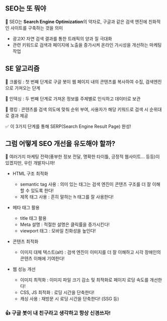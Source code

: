 ## SEO는 또 뭐야

🔖 SEO는 **Search Engine Optimization**의 약자로, 구글과 같은 검색 엔진에 친화적인 사이트를 구축하는 것을 의미

- 광고X! 자연 검색 결과를 통한 트래픽의 양과 질 극대화
- 관련 키워드로 검색과 페이지에 노출을 증가시켜 온라인 가시성을 개선하는 마케팅 작업

## SE 알고리즘

🔖 크롤링 : 첫 번째 단계로 구글 봇이 웹 페이지 내의 콘텐츠를 복사하여 수집, 검색엔진으로 가져오는 단계

🔖 인덱싱 : 두 번째 단계로 가져온 정보를 주제별로 인식하고 데이터로 보관

🔖 랭킹 : 콘텐츠를 검색 의도에 맞춰 순위 부여, 사용자가 해당 키워드로 검색 시 순위대로 결과 제공

✅ 이 3가지 단계를 통해 SERP(Search Engine Result Page) 완성!

## 그럼 어떻게 SEO 개선을 유도해야 할까?

🔖 여러가지 마케팅 전략(풍부한 정보 전달, 명확한 타이틀, 긍정적 웹사이트... 등등)이 있겠지만, 우린 개발자니까!

- HTML 구조 최적화

  - semantic tag 사용 : 의미 있는 태그는 검색 엔진이 콘텐츠 구조를 더 잘 이해할 수 있도록 한다!
  - 제목 태그 사용 : 흔히 말하는 h 태그를 잘 사용한다!

- 메타 태그 활용

  - title 태그 활용
  - Meta 설명 : 적절한 설명은 클릭률을 증가시킨다!
  - viewport 태그 : 모바일 친화성을 높인다!

- 콘텐츠 최적화
  - 이미지 대체 텍스트(alt) : 검색 엔진이 이미지를 더 잘 이해하고 시각 장애인의 콘텐츠 이해에 기여한다!
- 웹 성능 개선
  - 이미지 최적화 : 이미지 파일 크기 감소 및 최적화로 페이지 로딩 속도를 개선한다!
  - CSS, JS 최적화 : 로딩 시간을 단축한다!
  - 캐싱 사용 : 재방문 시 로딩 시간을 단축한다! (SSG 등)

### 👍 구글 봇이 내 친구라고 생각하고 항상 신경쓰자!

